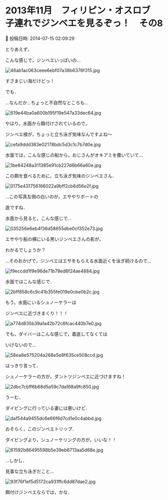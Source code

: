 # 2013年11月　フィリピン・オスロブ　子連れでジンベエを見るぞっ！　その8

📅 投稿日時: 2014-07-15 02:09:29

とりあえず，


こんな感じで，ジンベエいっぱいの…




![46ab1ac063ceee6ebf07a38b6376f315.jpg](images/46ab1ac063ceee6ebf07a38b6376f315.jpg)




すさまじい海だけどっ！





でも．


…なんだか…ちょっと不自然なところも…




![619e44ba0a600b195f19e547a33dec64.jpg](images/619e44ba0a600b195f19e547a33dec64.jpg)




やはり，水面から餌付けされているので，


ジンベエ様が，ちょっと立ち泳ぎ気味なんですよね～




![cefa9ddd383e02178bdc5d3c1c7b7d0e.jpg](images/cefa9ddd383e02178bdc5d3c1c7b7d0e.jpg)







水面では，こんな感じの船から，おじさんがオキアミを撒いていて…




![1be64248a311385e91cb227d6b66a60e.jpg](images/1be64248a311385e91cb227d6b66a60e.jpg)




この餌を食べるために，立ち泳ぎ気味のジンベエさん．




![0175e431756166022a9bff2cb6d56e2f.jpg](images/0175e431756166022a9bff2cb6d56e2f.jpg)




…この写真左側の白いのが，エサやりボートの


底ですね．





水面から見ると，こんな感じで…




![035256e6eb4f36d58655dbe0cf352e73.jpg](images/035256e6eb4f36d58655dbe0cf352e73.jpg)




エサやり船の横にいる黒いジンベエさんの影が，


わかるでしょうか？





…そのおかげで，ジンベエはエサをもらえる水面近くを泳ぎ続けるので…




![f9eccdd1f9e96de71b78ed8f24ae4884.jpg](images/f9eccdd1f9e96de71b78ed8f24ae4884.jpg)




水面ではこんな感じで．




![2bff858c6c9c41b355fe019e0cbe0b2c.jpg](images/2bff858c6c9c41b355fe019e0cbe0b2c.jpg)




もう，水面にいるシュノーケラーは


ジンベエに近づきまくり！！！




![a774d835b39a1a42b72c6fcac440b7e0.jpg](images/a774d835b39a1a42b72c6fcac440b7e0.jpg)




でも，ダイバーはこんな感じで，着底してなくては


いけないので…




![58ea8e575204a268e5e8f635ce508ccd.jpg](images/58ea8e575204a268e5e8f635ce508ccd.jpg)




はっきり言って．


シュノーケラーの方が，ダントツジンベエに近づけますね！




![2dbc7cbff6b68d5a59c7da168a9fc850.jpg](images/2dbc7cbff6b68d5a59c7da168a9fc850.jpg)




うーむ．


ダイビングに行っている妻には悪いけど．




![daf544a9455dc6e66f6d7cd1e0c4abbd.jpg](images/daf544a9455dc6e66f6d7cd1e0c4abbd.jpg)




おそらく，このジンベエトリップ．


ダイビングより，シュノーケリングの方が，いいな！！




![61592b86495598b5e39eb6713aa5d68e.jpg](images/61592b86495598b5e39eb6713aa5d68e.jpg)







…しかし．


見事な立ち泳ぎだこと…




![93f76f1ef5d5172ca931ffc6dd87dae2.jpg](images/93f76f1ef5d5172ca931ffc6dd87dae2.jpg)




餌付けジンベエならでは，かな．
